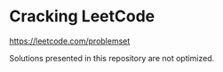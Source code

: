 # Cracking LeetCode

https://leetcode.com/problemset

Solutions presented in this repository are not optimized.
